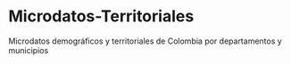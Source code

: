 # Microdatos-Territoriales
Microdatos demográficos y territoriales de Colombia por departamentos y municipios

